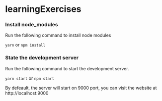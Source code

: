 # learningExercises

### Install node_modules

Run the following command to install node modules

`yarn` or `npm install`

### State the development server

Run the following command to start the development server.

`yarn start` or `npm start`
 
 By defeault, the server will start on 9000 port, you can visit the website at http://localhost:9000
